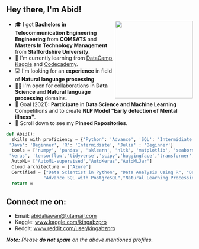 ## Hey there, I'm Abid!
<img align='right' src="https://analyticsforinsights.files.wordpress.com/2015/04/superman-data-scientist-graphic.jpg" width="210">

- 🎓 I got **Bachelors in Telecommunication Engineering Engineering** from **COMSATS** and **Masters In Technology Management** from **Staffordshire University**.
- 🌱 I'm currently learning from [DataCamp](https://www.datacamp.com), [Kaggle](https://www.kaggle.com/) and [Codecademy](https://www.codecademy.com/).
- 💻 I'm looking for an **experience** in field of **Natural language processing**.
- 🤝🏻 I'm open for collaborations in **Data Science** and **Natural language processing** domains.
- 🎯 Goal (2021): **Participate** in **Data Science and Machine Learning** Competitions and to create **NLP Model "Early detection of Mental illness"**.
- 📌 Scroll down to see my **Pinned Repositories**.
```python
def Abid():
  skills_with_proficiency = {'Python': 'Advance', 'SQL': 'Intermidiate',
 'Java': 'Beginner', 'R': 'Intermidiate', 'Julia' : 'Beginner'}
  tools = ['numpy', 'pandas', 'sklearn', 'nltk', 'matplotlib', 'seaborn',
 'keras', 'tensorflow','tidyverse','scipy','huggingface','transformer','Gradient boosting']
  AutoML= ["AutoML-supervised","AutoKeras","AutoMLJar"]
  Cloud_architecture = ['Azure']
  Certified = ["Data Scientist in Python", "Data Analysis Using R", "Data Analysis using SQL",
              "Advance SQL with PostgreSQL","Natural Learning Processing","Deep Learning with NLP"]
  return ∞
```

## Connect me on:
- Email: abidaliawan@tutamail.com
- Kaggle: www.kaggle.com/kingabzpro
- Reddit: www.reddit.com/user/kingabzpro

_**Note:** Please **do not spam** on the above mentioned profiles._
